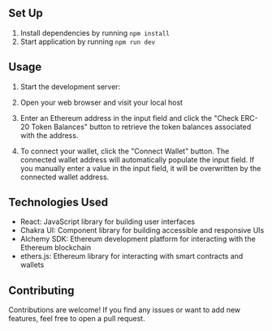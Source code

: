 ## Set Up

1. Install dependencies by running `npm install`
2. Start application by running `npm run dev`


## Usage

1. Start the development server:

2. Open your web browser and visit your local host

3. Enter an Ethereum address in the input field and click the "Check ERC-20 Token Balances" button to retrieve the token balances associated with the address.

4. To connect your wallet, click the "Connect Wallet" button. The connected wallet address will automatically populate the input field. If you manually enter a value in the input field, it will be overwritten by the connected wallet address.

## Technologies Used

- React: JavaScript library for building user interfaces
- Chakra UI: Component library for building accessible and responsive UIs
- Alchemy SDK: Ethereum development platform for interacting with the Ethereum blockchain
- ethers.js: Ethereum library for interacting with smart contracts and wallets

## Contributing

Contributions are welcome! If you find any issues or want to add new features, feel free to open a pull request.


